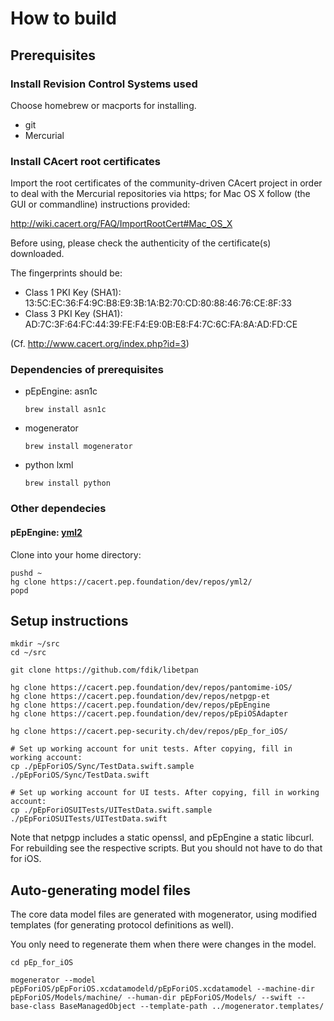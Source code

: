 # How to build

## Prerequisites

### Install Revision Control Systems used

Choose homebrew or macports for installing.

* git
* Mercurial

### Install CAcert root certificates

Import the root certificates of the community-driven CAcert project
in order to deal with the Mercurial repositories via https; for Mac
OS X follow (the GUI or commandline) instructions provided:

http://wiki.cacert.org/FAQ/ImportRootCert#Mac_OS_X

Before using, please check the authenticity of the certificate(s)
downloaded.

The fingerprints should be:

* Class 1 PKI Key (SHA1): 13:5C:EC:36:F4:9C:B8:E9:3B:1A:B2:70:CD:80:88:46:76:CE:8F:33 
* Class 3 PKI Key (SHA1): AD:7C:3F:64:FC:44:39:FE:F4:E9:0B:E8:F4:7C:6C:FA:8A:AD:FD:CE

(Cf. http://www.cacert.org/index.php?id=3)

### Dependencies of prerequisites

* pEpEngine: asn1c
  ```
  brew install asn1c
  ```
* mogenerator
  ```
  brew install mogenerator
  ```
* python lxml
  ```
  brew install python
  ```

### Other dependecies

#### pEpEngine: [yml2](https://fdik.org/yml/toolchain)

Clone into your home directory:

```
pushd ~
hg clone https://cacert.pep.foundation/dev/repos/yml2/
popd
```

## Setup instructions

```
mkdir ~/src
cd ~/src

git clone https://github.com/fdik/libetpan

hg clone https://cacert.pep.foundation/dev/repos/pantomime-iOS/
hg clone https://cacert.pep.foundation/dev/repos/netpgp-et
hg clone https://cacert.pep.foundation/dev/repos/pEpEngine
hg clone https://cacert.pep.foundation/dev/repos/pEpiOSAdapter

hg clone https://cacert.pep-security.ch/dev/repos/pEp_for_iOS/

# Set up working account for unit tests. After copying, fill in working account:
cp ./pEpForiOS/Sync/TestData.swift.sample ./pEpForiOS/Sync/TestData.swift

# Set up working account for UI tests. After copying, fill in working account:
cp ./pEpForiOSUITests/UITestData.swift.sample ./pEpForiOSUITests/UITestData.swift
```

Note that netpgp includes a static openssl, and pEpEngine a static libcurl. For
rebuilding see the respective scripts. But you should not have to do that for iOS.

## Auto-generating model files

The core data model files are generated with mogenerator, using modified templates
(for generating protocol definitions as well).

You only need to regenerate them when there were changes in the model.

```
cd pEp_for_iOS

mogenerator --model pEpForiOS/pEpForiOS.xcdatamodeld/pEpForiOS.xcdatamodel --machine-dir pEpForiOS/Models/machine/ --human-dir pEpForiOS/Models/ --swift --base-class BaseManagedObject --template-path ../mogenerator.templates/
```
